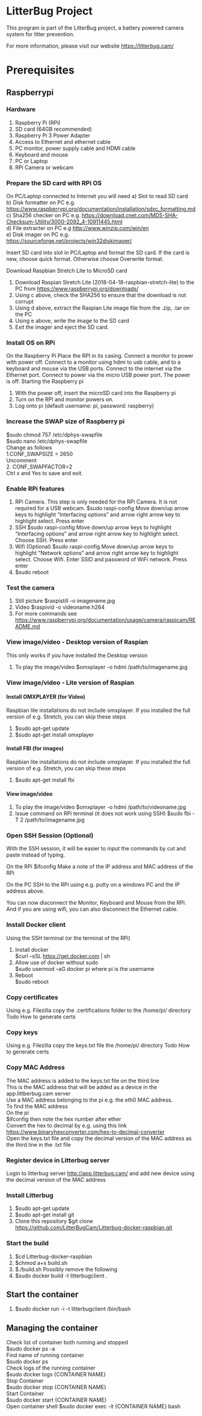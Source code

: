 #  LitterBug Project
This program is part of the LitterBug project, a battery powered camera system for litter prevention.

For more information, please visit our website https://litterbug.cam/
# Prerequisites
## Raspberrypi
### Hardware
1. Raspberry Pi (RPi)
2. SD card (64GB recommended)
3. Raspberry Pi 3 Power Adapter
4. Access to Ethernet and ethernet cable
5. PC monitor, power supply cable and HDMI cable
6. Keyboard and mouse
7. PC or Laptop
8. RPi Camera or webcam

### Prepare the SD card with RPi OS
On PC/Laptop connected to Internet you will need
a) Slot to read SD card<br/>
b) Disk formatter on PC e.g. https://www.raspberrypi.org/documentation/installation/sdxc_formatting.md<br/>
c) Sha256 checker on PC e.g. https://download.cnet.com/MD5-SHA-Checksum-Utility/3000-2092_4-10911445.html<br/>
d) File extracter on PC  e.g http://www.winzip.com/win/en<br/>
e) Disk imager on PC e.g. https://sourceforge.net/projects/win32diskimager/<br/>

Insert SD card into slot in PC/Laptop and format the SD card.
If the card is new, choose quick format. Otherwise choose Overwrite format.

Download Raspbian Stretch Lite to MicroSD card
1.	Download Raspian Stretch Lite (2018-04-18-raspbian-stretch-lite) to the PC from https://www.raspberrypi.org/downloads/
2.	Using c above, check the SHA256 to ensure that the download is not corrupt 
3.	Using d above, extract the Raspian Lite image file from the .zip, .tar on the PC
4.	Using e above, write the image to the SD card
5.	Exit the imager and eject the SD card.

### Install OS on RPi
On the Raspberry Pi 
Place the RPI in its casing. Connect a monitor to power with power off. Connect to a monitor using hdmi to usb cable, and to a keyboard and mouse via the USB ports. Connect to the internet via the Ethernet port. Connect to power via the micro USB power port. The power is off. 
Starting the Raspberry pi
1.	With the power off, insert the microSD card into the Raspberry pi
2.	Turn on the RPI and monitor powers on. 
3.	Log onto pi (default username: pi, password: raspberry)


### Increase the SWAP size of Raspberry pi
$sudo chmod 757 /etc/dphys-swapfile  
$sudo nano /etc/dphys-swapfile  
Change as follows  
1.CONF_SWAPSIZE = 2650  
Uncomment  
2. CONF_SWAPFACTOR=2  
Ctrl x and Yes to save and exit.  

### Enable RPi features
1. RPi Camera. This step is only needed for the RPi Camera. It is not required for a USB webcam. 
$sudo raspi-config
Move down/up arrow keys to highlight “Interfacing options” and arrow right arrow key to highlight select. Press enter
2. SSH
$sudo raspi-config
Move down/up arrow keys to highlight “Interfacing options” and arrow right arrow key to highlight select. Choose SSH. Press enter
3. Wifi (Optional)
$sudo raspi-config
Move down/up arrow keys to highlight "Network options” and arrow right arrow key to highlight select. Choose Wifi. Enter SSID and password of WiFi network. Press enter
4. $sudo reboot

### Test the camera
1. Still picture  $raspistill -o imagename.jpg
2. Video $raspivid -o videoname.h264
3. For more commands see https://www.raspberrypi.org/documentation/usage/camera/raspicam/README.md

### View image/video - Desktop version of Raspian
This only works if you have installed the Desktop version
1. To play the image/video $omxplayer -o hdmi /path/to/imagename.jpg

### View image/video - Lite version of Raspian

#### Install OMXPLAYER (for Video)
Raspbian lite installations do not include omxplayer. If you installed the full version of e.g. Stretch, you can skip these steps
1. $sudo apt-get update
2. $sudo apt-get install omxplayer

#### Install FBI (for images)
Raspbian lite installations do not include omxplayer. If you installed the full version of e.g. Stretch, you can skip these steps
1. $sudo apt-get install fbi

#### View image/video
1. To play the image/video $omxplayer -o hdmi /path/to/videoname.jpg
2. Issue command on RPi terminal (it does not work using SSH) $sudo fbi -T 2 /path/to/imagename.jpg

### Open SSH Session (Optional) 
With the SSH session, it will be easier to input the commands by cut and paste instead of typing. 

On the RPi
$ifconfig 
Make a note of the IP address and MAC address of the RPi

On the PC
SSH to the RPi using e.g. putty on a windows PC and the IP address above.

You can now disconnect the Monitor, Keyboard and Mouse from the RPi. And if you are using wifi, you can also disconnect the Ethernet cable.

### Install Docker client
Using the SSH terminal (or the terminal of the RPi)
1. Install docker  
$curl –sSL https://get.docker.com | sh  
2. Allow use of docker without sudo  
$sudo usermod –aG docker pi where pi is the username  
3. Reboot  
$sudo reboot  


### Copy certificates
Using e.g. Filezilla copy the .certifications folder to the /home/pi/ directory
Todo How to generate certs
### Copy keys
Using e.g. Filezilla copy the keys.txt file the /home/pi/ directory
Todo How to generate certs
### Copy MAC Address
The MAC address is added to the keys.txt file on the third line  
This is the MAC address that will be added as a device in the app.littberbug.cam server  
Use a MAC address belonging to the pi e.g. the eth0 MAC address.  
To find the MAC address  
On the pi    
$ifconfig then note the hex number after ether  
Convert the hex to decimal by e.g. using this link https://www.binaryhexconverter.com/hex-to-decimal-converter  
Open the keys.txt file and copy the decimal version of the MAC address as the third line in the .txt file

### Register device in Litterbug server
Login to litterbug server http://app.litterbug.cam/ and add new device using the decimal version of the MAC address

### Install Litterbug
1. $sudo apt-get update
2. $sudo apt-get install git
3. Clone this repository $git clone https://github.com/LitterBugCam/Litterbug-docker-raspbian.git



### Start the build
1. $cd Litterbug-docker-raspbian
2. $chmod a+x build.sh
3. $./build.sh
Possibly remove the following
2. $sudo docker build -t litterbugclient . 

## Start the container
1. $sudo docker run -i -t litterbugclient /bin/bash 

## Managing the container
Check list of container both running and stopped  
$sudo docker ps -a  
Find name of running container    
$sudo docker ps  
Check logs of the running container  
$sudo docker logs {CONTAINER NAME}  
Stop Container  
$sudo docker stop {CONTAINER NAME}   
Start Container  
$sudo docker start {CONTAINER NAME}  
Open container shell
$sudo docker exec -it {CONTAINER NAME}  bash  





